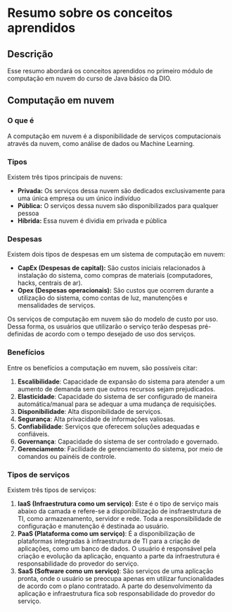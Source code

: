 # Resumo sobre os conceitos aprendidos

## Descrição

Esse resumo abordará os conceitos aprendidos no primeiro módulo de computação em nuvem do curso de Java básico da DIO.

## Computação em nuvem

### O que é

A computação em nuvem é a disponibilidade de serviços computacionais através da nuvem, como análise de dados ou Machine Learning. 

### Tipos

Existem três tipos principais de nuvens:

- **Privada:** Os serviços dessa nuvem são dedicados exclusivamente para uma única empresa ou um único indivíduo
- **Pública:** O serviços dessa nuvem são disponibilizados para qualquer pessoa
- **Híbrida:** Essa nuvem é dividia em privada e pública

### Despesas

Existem dois tipos de despesas em um sistema de computação em nuvem:

- **CapEx (Despesas de capital):** São custos iniciais relacionados à instalação do sistema, como compras de materiais (computadores, hacks, centrais de ar).
- **Opex (Despesas operacionais):** São custos que ocorrem durante a utilização do sistema, como contas de luz, manutenções e mensalidades de serviços.

Os serviços de computação em nuvem são do modelo de custo por uso. Dessa forma, os usuários que utilizarão o serviço terão despesas pré-definidas de acordo com o tempo desejado de uso dos serviços.

### Benefícios

Entre os benefícios a computação em nuvem, são possíveis citar:

1. **Escalibilidade**: Capacidade de expansão do sistema para atender a um aumento de demanda sem que outros recursos sejam prejudicados.
2. **Elasticidade**: Capacidade do sistema de ser configurado de maneira automática/manual para se adequar a uma mudança de requisições.
3. **Disponibilidade**: Alta disponibilidade de serviços.
4. **Segurança**: Alta privacidade de informações valiosas.
5. **Confiabilidade**: Serviços que oferecem soluções adequadas e confiáveis.
6. **Governança**: Capacidade do sistema de ser controlado e governado.
7. **Gerenciamento**: Facilidade de gerenciamento do sistema, por meio de comandos ou painéis de controle.

### Tipos de serviços

Existem três tipos de serviços:

1. **IaaS (Infraestrutura como um serviço)**: Este é o tipo de serviço mais abaixo da camada e refere-se a disponibilização de insfraestrutura de TI, como armazenamento, servidor e rede. Toda a responsibilidade de configuração e manutenção é destinada ao usuário.
2. **PaaS (Plataforma como um serviço)**: É a disponibilização de plataformas integradas à infraestrutura de TI para a criação de aplicações, como um banco de dados. O usuário é responsável pela criação e evolução da aplicação, enquanto a parte da infraestrutura é responsabilidade do provedor do serviço.
3. **SaaS (Software como um serviço)**: São serviços de uma aplicação pronta, onde o usuário se preocupa apenas em utilizar funcionalidades de acordo com o plano contratado. A parte do desenvolvimento da aplicação e infraestrutura fica sob responsabilidade do provedor do serviço.